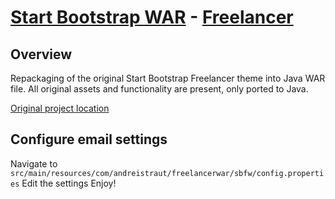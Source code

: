 # [Start Bootstrap WAR](http://startbootstrap.com/) - [Freelancer](http://startbootstrap.com/template-overviews/freelancer/)

## Overview
Repackaging of the original Start Bootstrap Freelancer theme into Java WAR file.
All original assets and functionality are present, only ported to Java.

[Original project location](https://github.com/BlackrockDigital/startbootstrap-freelancer)

## Configure email settings
Navigate to `src/main/resources/com/andreistraut/freelancerwar/sbfw/config.properties`
Edit the settings
Enjoy!